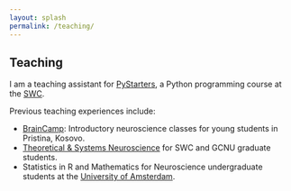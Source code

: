 ```yaml
---
layout: splash
permalink: /teaching/
---
```


## Teaching

I am a teaching assistant for [PyStarters](https://github.com/swc-pyclub/pystarters), a Python programming course at the [SWC](ucl.ac.uk/swc).

Previous teaching experiences include:

- [BrainCamp](https://www.xhmfoundation.com/braincamp-kosovo-2018/): Introductory neuroscience classes for young students in Pristina, Kosovo. 
- [Theoretical & Systems Neuroscience](http://www.gatsby.ucl.ac.uk/teaching/courses/sntn/sntn-2017) for SWC and GCNU graduate students.
- Statistics in R and Mathematics for Neuroscience undergraduate students at the [University of Amsterdam](http://www.uva.nl/en/home).